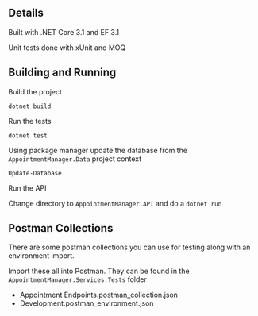 
## Details
Built with .NET Core 3.1 and EF 3.1

Unit tests done with xUnit and MOQ

## Building and Running

Build the project

`dotnet build`

Run the tests

`dotnet test`

Using package manager update the database from the `AppointmentManager.Data` project context

`Update-Database`

Run the API

Change directory to `AppointmentManager.API` and do a `dotnet run`

## Postman Collections
There are some postman collections you can use for testing along with an environment import.

Import these all into Postman. They can be found in the `AppointmentManager.Services.Tests` folder

- Appointment Endpoints.postman_collection.json
- Development.postman_environment.json

